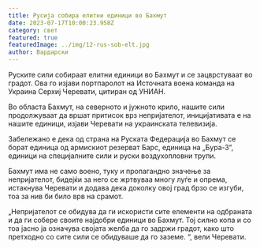 ```yaml
---
title: Русија собира елитни единици во Бахмут
date: 2023-07-17T10:00:23.958Z
category: свет
featured: true
featuredImage: ../img/12-rus-sob-elt.jpg
author: Вардарски
---
```

Руските сили собираат елитни единици во Бахмут и се зацврстуваат во градот. Ова го изјави портпаролот на Источната воена команда на Украина Серхиј Черевати, цитиран од УНИАН.

Во областа Бахмут, на северното и јужното крило, нашите сили продолжуваат да вршат притисок врз непријателот, иницијативата е на нашите единици, изјави Черевати на украинската телевизија.

Забележано е дека од страна на Руската Федерација во Бахмут се борат единица од армискиот резерват Барс, единица на „Бура-З“, единици на специјалните сили и руски воздухопловни трупи.

Бахмут има не само воено, туку и пропагандно значење за непријателот, бидејќи за него се жртвуваа многу луѓе и опрема, истакнува Черевати и додава дека доколку овој град брзо се изгуби, тоа за нив би било врв на срамот.

„Непријателот се обидува да ги искористи сите елементи на одбраната и да ги собере своите најдобри единици во Бахмут. Тој силно копа и со тоа јасно ја означува својата желба да го задржи градот, како што претходно со сите сили се обидуваше да го заземе. “, вели Черевати.